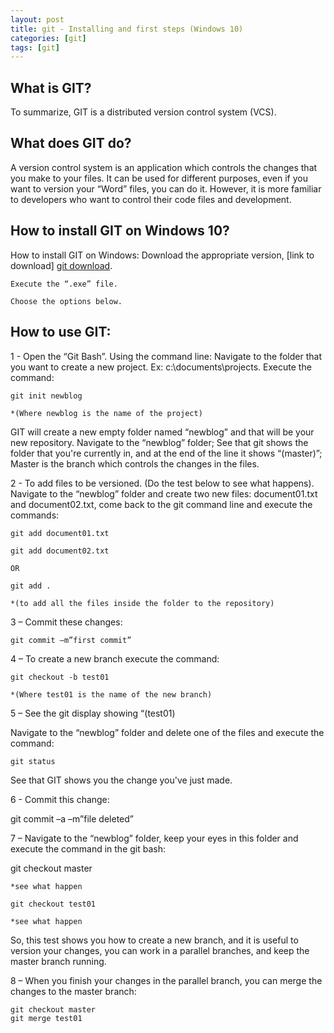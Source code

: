 ```yaml
---
layout: post
title: git - Installing and first steps (Windows 10)
categories: [git]
tags: [git]
---
```


## What is GIT?

To summarize, GIT is a distributed version control system (VCS).

## What does GIT do?

A version control system is an application which controls the changes that you make to your files. It can be used for different purposes, even if you want to version your “Word” files, you can do it. However, it is more familiar to developers who want to control their code files and development.

## How to install GIT on Windows 10?

How to install GIT on Windows: Download the appropriate version, [link to download] [git download].

    Execute the “.exe” file.

    Choose the options below.


## How to use GIT:

1 - Open the “Git Bash”. Using the command line: Navigate to the folder that you want to create a new project. Ex: c:\documents\projects. Execute the command:

    git init newblog
  
    *(Where newblog is the name of the project)

GIT will create a new empty folder named “newblog” and that will be your new repository.
Navigate to the “newblog” folder; See that git shows the folder that you're currently in, and at the end of the line it shows “(master)”;  Master is the branch which controls the changes in the files.

2 -  To add files to be versioned. (Do the test below to see what happens). Navigate to the “newblog” folder and create two new files: document01.txt and document02.txt, come back to the git command line and execute the commands:

    git add document01.txt

    git add document02.txt

    OR

    git add .

    *(to add all the files inside the folder to the repository)

3 – Commit these changes:

    git commit –m”first commit”

4 – To create a new branch execute the command:

    git checkout -b test01

    *(Where test01 is the name of the new branch)

5 – See the git display showing “(test01)

Navigate to the “newblog” folder and delete one of the files and execute the command:

    git status

See that GIT shows you the change you've just made.

6 -  Commit this change:

  git commit –a –m”file deleted”

7 – Navigate to the “newblog” folder, keep your eyes in this folder and execute the command in the git bash:

  git checkout master

    *see what happen

    git checkout test01

    *see what happen

So, this test shows you how to create a new branch, and it is useful to version your changes, you can work in a parallel branches, and keep the master branch running.

8 – When you finish your changes in the parallel branch, you can merge the changes to the master branch:

    git checkout master
    git merge test01



[git download]: https://git-scm.com/downloads
